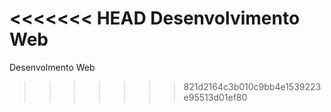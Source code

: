 <<<<<<< HEAD
Desenvolvimento Web
=======
Desenvolmento Web
>>>>>>> 821d2164c3b010c9bb4e1539223e95513d01ef80
